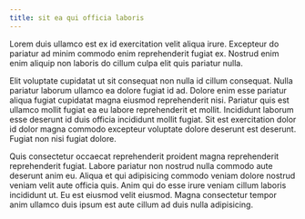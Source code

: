 ```yaml
---
title: sit ea qui officia laboris
---
```


Lorem duis ullamco est ex id exercitation velit aliqua irure. Excepteur do pariatur ad minim commodo enim reprehenderit fugiat ex. Nostrud enim enim aliquip non laboris do cillum culpa elit quis pariatur nulla.

Elit voluptate cupidatat ut sit consequat non nulla id cillum consequat. Nulla pariatur laborum ullamco ea dolore fugiat id ad. Dolore enim esse pariatur aliqua fugiat cupidatat magna eiusmod reprehenderit nisi. Pariatur quis est ullamco mollit fugiat ea eu labore reprehenderit et mollit. Incididunt laborum esse deserunt id duis officia incididunt mollit fugiat. Sit est exercitation dolor id dolor magna commodo excepteur voluptate dolore deserunt est deserunt. Fugiat non nisi fugiat dolore.

Quis consectetur occaecat reprehenderit proident magna reprehenderit reprehenderit fugiat. Labore pariatur non nostrud nulla commodo aute deserunt anim eu. Aliqua et qui adipisicing commodo veniam dolore nostrud veniam velit aute officia quis. Anim qui do esse irure veniam cillum laboris incididunt ut. Eu est eiusmod velit eiusmod. Magna consectetur tempor anim ullamco duis ipsum est aute cillum ad duis nulla adipisicing.